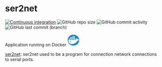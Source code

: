 # ser2net

[![Continuous integration](https://github.com/theautomation/ser2net/actions/workflows/ci.yaml/badge.svg)](https://github.com/theautomation/ser2net/actions/workflows/ci.yaml)
![GitHub repo size](https://img.shields.io/github/repo-size/theautomation/ser2net?logo=Github)
![GitHub commit activity](https://img.shields.io/github/commit-activity/y/theautomation/ser2net?logo=github)
![GitHub last commit (branch)](https://img.shields.io/github/last-commit/theautomation/ser2net/main?logo=github)

Application running on Docker <img src="https://github.com/theautomation/infrastructure/blob/main/assets/img/docker.png?raw=true" alt="Docker" style="height: 40px; width:40px;"/>

[ser2net](https://github.com/jippi/docker-ser2net): ser2net used to be a program for connection network connections to serial ports.
